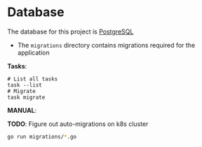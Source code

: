 # Database

The database for this project is [PostgreSQL][postgresql]

- The `migrations` directory contains migrations required
for the application

**Tasks**:

```
# List all tasks
task --list
# Migrate
task migrate
```

**MANUAL**:

**TODO**: Figure out auto-migrations on k8s cluster

```sh
go run migrations/*.go
```

[postgresql]: https://www.postgresql.org
